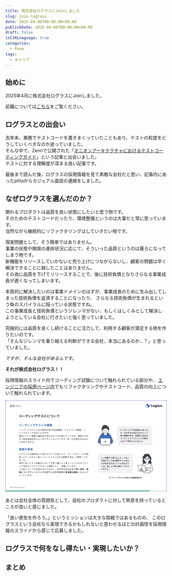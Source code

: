 ```yaml
---
title: 株式会社ログラスにJoinしました
slug: join-loglass
date: 2025-04-06T00:00:00+09:00
publishDate: 2025-04-06T00:00:00+09:00
draft: false
isCJKLnaguage: true
categories:
  - Poem
tags:
  - キャリア
---
```


## 始めに

<!-- textlint-disable -->

2025年4月に株式会社ログラスにJoinしました。

<!-- textlint-enable -->

前職については[こちら](../first-it-company-graduation)をご覧ください。

## ログラスとの出会い

去年末、業務でテストコードを書きまくっていたこともあり、テストの粒度をどうしていくべきなのか迷っていました。\
そんな中で、Zennで公開された「[オニオンアーキテクチャにおけるテストコーディングガイド][村本さんの記事]」という記事と出会いました。\
テストに対する理解度が深まる良い記事です。

最後まで読んだ後、ログラスの採用情報を見て素敵な会社だと思い、記事内にあったpittaからカジュアル面談の連絡をしました。

## なぜログラスを選んだのか？

関わるプロダクトは品質を良い状態にしたいと思う物です。\
そのためのテストコードだったり、環境整備というのは大事だと常に思っています。\
当然ながら継続的にリファクタリングはしていきたい物です。

現実問題として、そう簡単ではありません。\
事業の状態や開発の進捗状況に応じて、そういった品質というのは蔑ろになってしまう物です。\
新機能をリリースしていかないと売り上げにつながらないし、顧客の問題は早く解決できることに越したことはありません。\
その為に品質を下げてリリースすることで、後に技術負債となりさらなる事業成長が遅くなってしまいます。

本質的に解決したいのは事業ドメインのはずが、事業成長のために生み出してしまった技術負債を返済することになったり、
さらなる技術負債が生まれるという負のスパイラルに陥っている状態ですね。\
この事業成長と技術負債というジレンマがない、もしくはしくみとして解決しようとしている会社に行きたいと強く思っていました。

究極的には品質を良くし続けることに注力して、利用する顧客が満足する物を作りたいのです。\
「そんなジレンマを乗り越える判断ができる会社、本当にあるのか…？」と思っていました。

*ですが、そんな会社があるんです。*

<!-- textlint-disable -->

**それが株式会社ログラス！！**

<!-- textlint-enable -->

採用情報のスライド内でコーディング試験について触れられている部分や、
[エンジニアの採用ページ内][Webアプリケーションエンジニア採用ページ]でもリファクタリングやテストコード、品質の向上について触れられています。

![コーディング試験について](コーディング試験内容.png)

あとは会社全体の雰囲気として、自社のプロダクトに対して熱意を持っているところが良いと感じました。

「良い景気を作ろう。」というミッションは大きな挑戦ではあるものの、
このログラスという会社なら実現できるかもしれないと思わせるほどの計画性を採用情報のスライドから感じて応募しました。

## ログラスで何をなし得たい・実現したいか？

## まとめ

<!-- links -->

[村本さんの記事]: https://zenn.dev/loglass/articles/01b786462eacca
[Webアプリケーションエンジニア採用ページ]: https://hrmos.co/pages/loglass/jobs/Eng-AE-002
